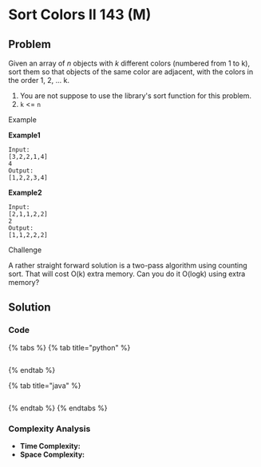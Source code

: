 # Sort Colors II 143 \(M\)

## Problem

Given an array of _n_ objects with _k_ different colors \(numbered from 1 to k\), sort them so that objects of the same color are adjacent, with the colors in the order 1, 2, ... k.

1. You are not suppose to use the library's sort function for this problem.
2. `k` &lt;= `n`

Example

**Example1**

```text
Input: 
[3,2,2,1,4] 
4
Output: 
[1,2,2,3,4]
```

**Example2**

```text
Input: 
[2,1,1,2,2] 
2
Output: 
[1,1,2,2,2]
```

Challenge

A rather straight forward solution is a two-pass algorithm using counting sort. That will cost O\(k\) extra memory. Can you do it O\(logk\) using extra memory?

## Solution

### Code

{% tabs %}
{% tab title="python" %}
```python

```
{% endtab %}

{% tab title="java" %}
```

```
{% endtab %}
{% endtabs %}

### Complexity Analysis

* **Time Complexity:**
* **Space Complexity:**

